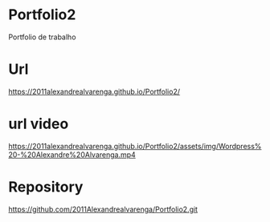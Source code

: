 # Portfolio2
Portfolio de trabalho

# Url 
https://2011alexandrealvarenga.github.io/Portfolio2/

# url video
https://2011alexandrealvarenga.github.io/Portfolio2/assets/img/Wordpress%20-%20Alexandre%20Alvarenga.mp4

# Repository
https://github.com/2011Alexandrealvarenga/Portfolio2.git